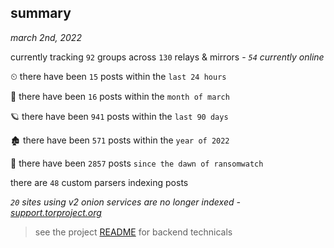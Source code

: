 
## summary
_march 2nd, 2022_

currently tracking `92` groups across `130` relays & mirrors - _`54` currently online_

⏲ there have been `15` posts within the `last 24 hours`

🦈 there have been `16` posts within the `month of march`

🪐 there have been `941` posts within the `last 90 days`

🏚 there have been `571` posts within the `year of 2022`

🦕 there have been `2857` posts `since the dawn of ransomwatch`

there are `48` custom parsers indexing posts

_`20` sites using v2 onion services are no longer indexed - [support.torproject.org](https://support.torproject.org/onionservices/v2-deprecation/)_

> see the project [README](https://github.com/thetanz/ransomwatch#ransomwatch--) for backend technicals
